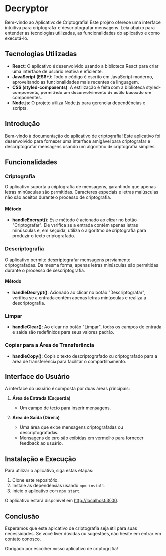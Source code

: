 # Decryptor



Bem-vindo ao Aplicativo de Criptografia! Este projeto oferece uma interface intuitiva para criptografar e descriptografar mensagens. Leia abaixo para entender as tecnologias utilizadas, as funcionalidades do aplicativo e como executá-lo.

## Tecnologias Utilizadas

- **React**: O aplicativo é desenvolvido usando a biblioteca React para criar uma interface de usuário reativa e eficiente.
- **JavaScript (ES6+)**: Todo o código é escrito em JavaScript moderno, aproveitando as funcionalidades mais recentes da linguagem.
- **CSS (styled-components)**: A estilização é feita com a biblioteca styled-components, permitindo um desenvolvimento de estilo baseado em componentes.
- **Node.js**: O projeto utiliza Node.js para gerenciar dependências e scripts.

## Introdução

Bem-vindo à documentação do aplicativo de criptografia! Este aplicativo foi desenvolvido para fornecer uma interface amigável para criptografar e descriptografar mensagens usando um algoritmo de criptografia simples.

## Funcionalidades

### Criptografia

O aplicativo suporta a criptografia de mensagens, garantindo que apenas letras minúsculas são permitidas. Caracteres especiais e letras maiúsculas não são aceitos durante o processo de criptografia.

#### Método

- **handleEncrypt()**: Este método é acionado ao clicar no botão "Criptografar". Ele verifica se a entrada contém apenas letras minúsculas e, em seguida, utiliza o algoritmo de criptografia para produzir o texto criptografado.

### Descriptografia

O aplicativo permite descriptografar mensagens previamente criptografadas. Da mesma forma, apenas letras minúsculas são permitidas durante o processo de descriptografia.

#### Método

- **handleDecrypt()**: Acionado ao clicar no botão "Descriptografar", verifica se a entrada contém apenas letras minúsculas e realiza a descriptografia.

### Limpar

- **handleClear()**: Ao clicar no botão "Limpar", todos os campos de entrada e saída são redefinidos para seus valores padrão.

### Copiar para a Área de Transferência

- **handleCopy()**: Copia o texto descriptografado ou criptografado para a área de transferência para facilitar o compartilhamento.

## Interface do Usuário

A interface do usuário é composta por duas áreas principais:

1. **Área de Entrada (Esquerda)**
   - Um campo de texto para inserir mensagens.

2. **Área de Saída (Direita)**
   - Uma área que exibe mensagens criptografadas ou descriptografadas.
   - Mensagens de erro são exibidas em vermelho para fornecer feedback ao usuário.

## Instalação e Execução

Para utilizar o aplicativo, siga estas etapas:

1. Clone este repositório.
2. Instale as dependências usando `npm install`.
3. Inicie o aplicativo com `npm start`.

O aplicativo estará disponível em [http://localhost:3000](http://localhost:3000).

## Conclusão

Esperamos que este aplicativo de criptografia seja útil para suas necessidades. Se você tiver dúvidas ou sugestões, não hesite em entrar em contato conosco.

Obrigado por escolher nosso aplicativo de criptografia!
